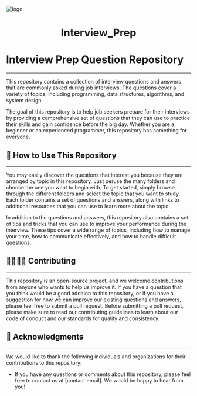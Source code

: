 ![logo](https://github.com/RahulBisht001/Interview_Prep/blob/main/Interview3.jpg)
<h1 align="center">Interview_Prep</h1>

# Interview Prep Question Repository
---------------------------------------------------------------------------------
This repository contains a collection of interview questions and answers that are commonly asked during job interviews. The questions cover a variety of topics, including programming, data structures, algorithms, and system design.

The goal of this repository is to help job seekers prepare for their interviews by providing a comprehensive set of questions that they can use to practice their skills and gain confidence before the big day. Whether you are a beginner or an experienced programmer, this repository has something for everyone.

## 🤔 How to Use This Repository
---------------------------------------------------------------------------------
You may easily discover the questions that interest you because they are arranged by topic in this repository. Just peruse the many folders and choose the one you want to begin with. To get started, simply browse through the different folders and select the topic that you want to study. Each folder contains a set of questions and answers, along with links to additional resources that you can use to learn more about the topic.

In addition to the questions and answers, this repository also contains a set of tips and tricks that you can use to improve your performance during the interview. These tips cover a wide range of topics, including how to manage your time, how to communicate effectively, and how to handle difficult questions.

## 🫱🏻‍🫲🏻 Contributing
---------------------------------------------------------------------------------
This repository is an open-source project, and we welcome contributions from anyone who wants to help us improve it. If you have a question that you think would be a good addition to this repository, or if you have a suggestion for how we can improve our existing questions and answers, please feel free to submit a pull request.
      Before submitting a pull request, please make sure to read our contributing guidelines to learn about our code of conduct and our standards for quality and consistency.

## 📃 Acknowledgments
---------------------------------------------------------------------------------
We would like to thank the following individuals and organizations for their contributions to this repository:

* If you have any questions or comments about this repository, please feel free to contact us at [contact email]. We would be happy to hear from you!

